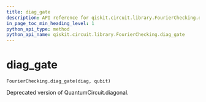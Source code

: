 ```yaml
---
title: diag_gate
description: API reference for qiskit.circuit.library.FourierChecking.diag_gate
in_page_toc_min_heading_level: 1
python_api_type: method
python_api_name: qiskit.circuit.library.FourierChecking.diag_gate
---
```


# diag\_gate

<span id="qiskit.circuit.library.FourierChecking.diag_gate" />

`FourierChecking.diag_gate(diag, qubit)`

Deprecated version of QuantumCircuit.diagonal.

